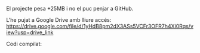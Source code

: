 El projecte pesa +25MB i no el puc penjar a GitHub.

L'he pujat a Google Drive amb lliure accés: 
https://drive.google.com/file/d/1yHdB8pm2dX3ASs5VCFr3OFR7h4Xi0Rqs/view?usp=drive_link

Codi compilat:

